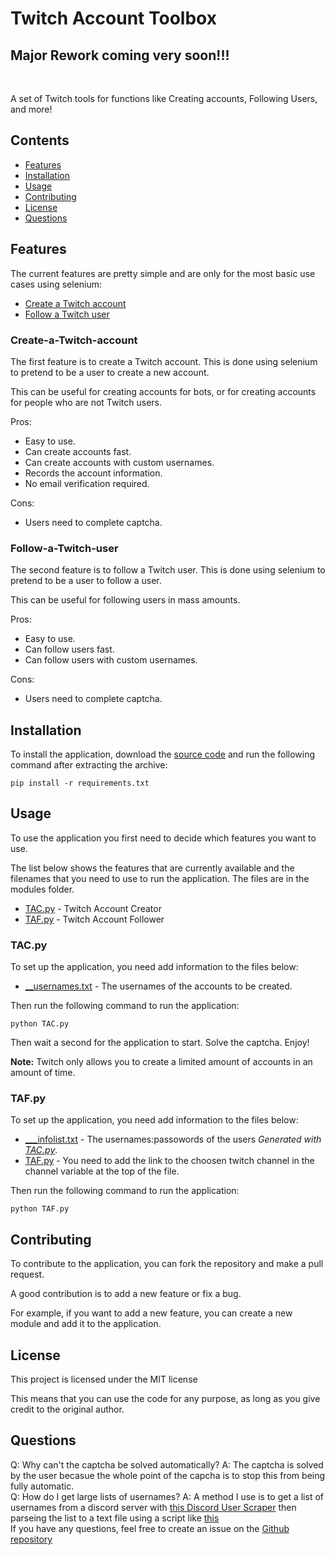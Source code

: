 # Twitch Account Toolbox
## Major Rework coming very soon!!!
<br>


A set of Twitch tools for functions like Creating accounts, Following Users, and more!



## Contents

- [Features](##Features)
- [Installation](##Installation)
- [Usage](##Usage)
- [Contributing](##Contributing)
- [License](##License)
- [Questions](##Questions)

## Features

The current features are pretty simple and are only for the most basic use cases using selenium:

- [Create a Twitch account](###Create-a-Twitch-account)
- [Follow a Twitch user](###Follow-a-Twitch-user)

### Create-a-Twitch-account

The first feature is to create a Twitch account.
This is done using selenium to pretend to be a user to create a new account.

This can be useful for creating accounts for bots, or for creating accounts for people who are not Twitch users.

Pros:

- Easy to use.
- Can create accounts fast.
- Can create accounts with custom usernames.
- Records the account information.
- No email verification required.

Cons:

- Users need to complete captcha.

### Follow-a-Twitch-user

The second feature is to follow a Twitch user.
This is done using selenium to pretend to be a user to follow a user.

This can be useful for following users in mass amounts.

Pros:

- Easy to use.
- Can follow users fast.
- Can follow users with custom usernames.

Cons:

- Users need to complete captcha.

## Installation

To install the application, download the [source code](https://github.com/Necrownyx/Twitch-Account-Toolbox/archive/refs/heads/main.zip) and run the following command after extracting the archive:

```
pip install -r requirements.txt
```

## Usage

To use the application you first need to decide which features you want to use.

The list below shows the features that are currently available and the filenames that you need to use to run the application.
The files are in the modules folder.

- [TAC.py](###TAC.py) - Twitch Account Creator
- [TAF.py](###TAF.py) - Twitch Account Follower

### TAC.py

To set up the application, you need add information to the files below:

- [__usernames.txt](__usernames.txt) - The usernames of the accounts to be created.


Then run the following command to run the application:

```
python TAC.py
```

Then wait a second for the application to start.
Solve the captcha.
Enjoy!

**Note:** Twitch only allows you to create a limited amount of accounts in an amount of time.

### TAF.py

To set up the application, you need add information to the files below:

- [___infolist.txt](___infolist.txt) - The usernames:passowords of the users *Generated with [TAC.py](###TAC.py)*.
- [TAF.py](./Modules/TAF.py) - You need to add the link to the choosen twitch channel in the channel variable at the top of the file.

Then run the following command to run the application:

```
python TAF.py
```

## Contributing

To contribute to the application, you can fork the repository and make a pull request.

A good contribution is to add a new feature or fix a bug.

For example, if you want to add a new feature, you can create a new module and add it to the application.

## License

This project is licensed under the MIT license

This means that you can use the code for any purpose, as long as you give credit to the original author.

## Questions

Q: Why can't the captcha be solved automatically?
A: The captcha is solved by the user becasue the whole point of the capcha is to stop this from being fully automatic.
<br>
Q: How do I get large lists of usernames?
A: A method I use is to get a list of usernames from a discord server with [this Discord User Scraper](https://github.com/Necrownyx/Discord-User-Scraper) then parseing the list to a text file using a script like [this](https://gist.github.com/Necrownyx/b586fa87908135012e65757e7772359e)
<br>
If you have any questions, feel free to create an issue on the [Github repository](https://github.com/Necrownyx/Twitch-Account-Toolbox/issues)







